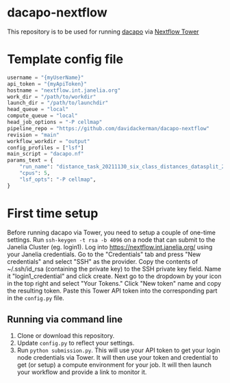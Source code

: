 # dacapo-nextflow
This repository is to be used for running [dacapo](https://github.com/funkelab/dacapo) via [Nextflow Tower](https://cloud.tower.nf/)

# Template config file
```python
username = "{myUserName}"
api_token = "{myApiToken}"
hostname = "nextflow.int.janelia.org"
work_dir = "/path/to/workdir"
launch_dir = "/path/to/launchdir"
head_queue = "local"
compute_queue = "local"
head_job_options = "-P cellmap"
pipeline_repo = "https://github.com/davidackerman/dacapo-nextflow"
revision = "main"
workflow_workdir = "output"
config_profiles = ["lsf"]
main_script = "dacapo.nf"
params_text = {
    "run_name": "distance_task_20211130_six_class_distances_datasplit_20211130_dummy_architecture_20211130_gunpowder_trainer_20211130:2",
    "cpus": 5,
    "lsf_opts": "-P cellmap",
}
```
# First time setup
Before running dacapo via Tower, you need to setup a couple of one-time settings. Run `ssh-keygen -t rsa -b 4096` on a node that can submit to the Janelia Cluster (eg. login1). Log into https://nextflow.int.janelia.org/ using your Janelia credentials. Go to the "Credentials" tab and press "New credentials" and select "SSH" as the provider. Copy the contents of ~/.ssh/id_rsa (containing the private key) to the SSH private key field. Name it "login1_credential" and click create. Next go to the dropdown by your icon in the top right and select "Your Tokens." Click "New token" name and copy the resulting token. Paste this Tower API token into the corresponding part in the `config.py` file.

## Running via command line
1. Clone or download this repository.
2. Update `config.py` to reflect your settings.
3. Run `python submission.py`. This will use your API token to get your login node credentials via Tower. It will then use your token and credential to get (or setup) a compute environment for your job. It will then launch your workflow and provide a link to monitor it.


